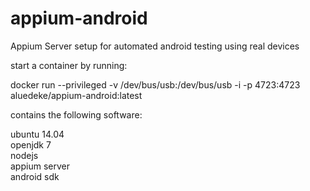appium-android
==============

Appium Server setup for automated android testing using real devices

start a container by running:  

docker run --privileged -v /dev/bus/usb:/dev/bus/usb -i -p 4723:4723 aluedeke/appium-android:latest  

contains the following software:  

ubuntu 14.04  
openjdk 7  
nodejs  
appium server  
android sdk  
